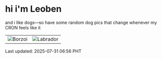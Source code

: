 # hi i'm Leoben

and i like dogs—so have some random dog pics that change whenever my CRON feels like it

|  |  |
|--------|----------|
| ![Borzoi](https://random-dog-vercel.vercel.app/api/random-borzoi?v=1753916181) | ![Labrador](https://random-dog-vercel.vercel.app/api/random-labrador?v=1753916181) |

Last updated: 2025-07-31 06:56 PHT
